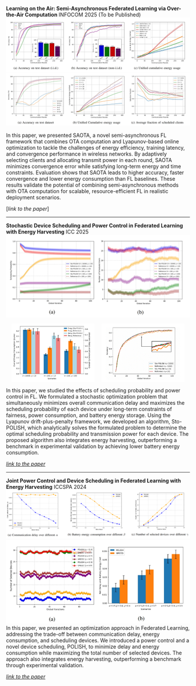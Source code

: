 **Learning on the Air: Semi-Asynchronous Federated Learning via Over-the-Air Computation**
INFOCOM 2025 (To be Published)
![third1](/assets/third1.png)
![third2](/assets/third2.png)

In this paper, we presented SAOTA, a novel semi-asynchronous FL framework that combines OTA computation and Lyapunov-based online optimization to tackle the challenges of energy efficiency, training latency, and convergence performance in wireless networks. By adaptively selecting clients and allocating transmit power in each round, SAOTA minimizes convergence error while satisfying long-term energy and time constraints. Evaluation shows that SAOTA leads to higher accuracy, faster convergence and lower energy consumption than FL baselines. These results validate the potential of combining semi-asynchronous methods with OTA computation for scalable, resource-efficient FL in realistic deployment scenarios.

[*link to the paper*]
****
**Stochastic Device Scheduling and Power Control in Federated Learning with Energy Harvesting**
ICC 2025
![second3](/assets/second3.png)
<div style="display: flex; justify-content: center; gap: 20px;">
  <img src="/assets/second1.png" alt="second1" width="45%"/>
  <img src="/assets/second2.png" alt="second2" width="45%"/>
</div>

In this paper, we studied the effects of scheduling probability and power control in FL. We formulated a stochastic optimization problem that simultaneously minimizes overall communication delay and maximizes the scheduling probability
of each device under long-term constraints of fairness, power consumption, and battery energy storage. Using the Lyapunov drift-plus-penalty framework, we developed an algorithm, Sto-POLISH, which analytically solves the formulated problem to determine the optimal scheduling probability and transmission power for each device. The proposed algorithm also integrates energy harvesting, outperforming a benchmark in experimental validation by achieving lower battery energy consumption.

[*link to the paper*](https://icc2025.ieee-icc.org/)


****


**Joint Power Control and Device Scheduling in Federated Learning with Energy Harvesting**
ICCSPA 2024
![first1](/assets/first1.png)
![first2](/assets/first2.png)
In this paper, we presented an optimization approach in Federated Learning, addressing the trade-off between communication delay, energy consumption, and scheduling devices. We introduced a power control and a novel device scheduling, POLISH, to minimize delay and energy consumption while maximizing the total number of selected devices. The approach also integrates energy harvesting, outperforming a benchmark through experimental validation.

[*link to the paper*](https://ieeexplore-ieee-org.proxy.queensu.ca/document/10794352/metrics#metrics)



